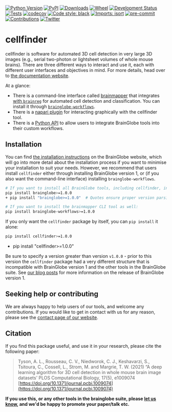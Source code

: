 [![Python Version](https://img.shields.io/pypi/pyversions/cellfinder.svg)](https://pypi.org/project/cellfinder)
[![PyPI](https://img.shields.io/pypi/v/cellfinder.svg)](https://pypi.org/project/cellfinder)
[![Downloads](https://pepy.tech/badge/cellfinder)](https://pepy.tech/project/cellfinder)
[![Wheel](https://img.shields.io/pypi/wheel/cellfinder.svg)](https://pypi.org/project/cellfinder)
[![Development Status](https://img.shields.io/pypi/status/cellfinder.svg)](https://github.com/brainglobe/cellfinder)
[![Tests](https://img.shields.io/github/actions/workflow/status/brainglobe/cellfinder/test_and_deploy.yml?branch=main)](https://github.com/brainglobe/cellfinder/actions)
[![codecov](https://codecov.io/gh/brainglobe/cellfinder/branch/main/graph/badge.svg?token=nx1lhNI7ox)](https://codecov.io/gh/brainglobe/cellfinder)
[![Code style: black](https://img.shields.io/badge/code%20style-black-000000.svg)](https://github.com/python/black)
[![Imports: isort](https://img.shields.io/badge/%20imports-isort-%231674b1?style=flat&labelColor=ef8336)](https://pycqa.github.io/isort/)
[![pre-commit](https://img.shields.io/badge/pre--commit-enabled-brightgreen?logo=pre-commit&logoColor=white)](https://github.com/pre-commit/pre-commit)
[![Contributions](https://img.shields.io/badge/Contributions-Welcome-brightgreen.svg)](https://brainglobe.info/community/developers/index.html)
[![Twitter](https://img.shields.io/twitter/follow/brain_globe?style=social)](https://twitter.com/brain_globe)

# cellfinder

cellfinder is software for automated 3D cell detection in very large 3D images (e.g., serial two-photon or lightsheet volumes of whole mouse brains).
There are three different ways to interact and use it, each with different user interfaces and objectives in mind.
For more details, head over to [the documentation website](https://brainglobe.info/documentation/cellfinder/index.html).

At a glance:

- There is a command-line interface called [brainmapper](https://brainglobe.info/documentation/brainglobe-workflows/brainmapper/index.html) that integrates [with `brainreg`](https://github.com/brainglobe/brainreg) for automated cell detection and classification. You can install it through [`brainglobe-workflows`](https://brainglobe.info/documentation/brainglobe-workflows/index.html).
- There is a [napari plugin](https://brainglobe.info/documentation/cellfinder/user-guide/napari-plugin/index.html) for interacting graphically with the cellfinder tool.
- There is a [Python API](https://brainglobe.info/documentation/cellfinder/user-guide/cellfinder-core.html) to allow users to integrate BrainGlobe tools into their custom workflows.

## Installation

You can find [the installation instructions](https://brainglobe.info/documentation/cellfinder/installation.html#installation) on the BrainGlobe website, which will go into more detail about the installation process if you want to minimise your installation to suit your needs.
However, we recommend that users install `cellfinder` either through installing BrainGlobe version 1, or (if you also want the command-line interface) installing `brainglobe-workflows`.

```bash
# If you want to install all BrainGlobe tools, including cellfinder, in a consistent manner with one command:
pip install brainglobe>=1.0.0
+ pip install "brainglobe>=1.0.0"  # Quotes ensure proper version parsing

# If you want to install the brainmapper CLI tool as well:
pip install brainglobe-workflows>=1.0.0
```

If you only want the `cellfinder` package by itself, you can `pip install` it alone:

```bash
pip install cellfinder>=1.0.0
```
+ pip install "cellfinder>=1.0.0"

Be sure to specify a version greater than version `v1.0.0` - prior to this version the `cellfinder` package had a very different structure that is incompatible with BrainGlobe version 1 and the other tools in the BrainGlobe suite.
See [our blog posts](https://brainglobe.info/blog/) for more information on the release of BrainGlobe version 1.

## Seeking help or contributing
We are always happy to help users of our tools, and welcome any contributions. If you would like to get in contact with us for any reason, please see the [contact page of our website](https://brainglobe.info/contact.html).

## Citation
If you find this package useful, and use it in your research, please cite the following paper:
> Tyson, A. L., Rousseau, C. V., Niedworok, C. J., Keshavarzi, S., Tsitoura, C., Cossell, L., Strom, M. and Margrie, T. W. (2021) “A deep learning algorithm for 3D cell detection in whole mouse brain image datasets’ PLOS Computational Biology, 17(5), e1009074
[https://doi.org/10.1371/journal.pcbi.1009074](https://doi.org/10.1371/journal.pcbi.1009074)

**If you use this, or any other tools in the brainglobe suite, please
 [let us know](https://brainglobe.info/contact.html), and
 we'd be happy to promote your paper/talk etc.**

